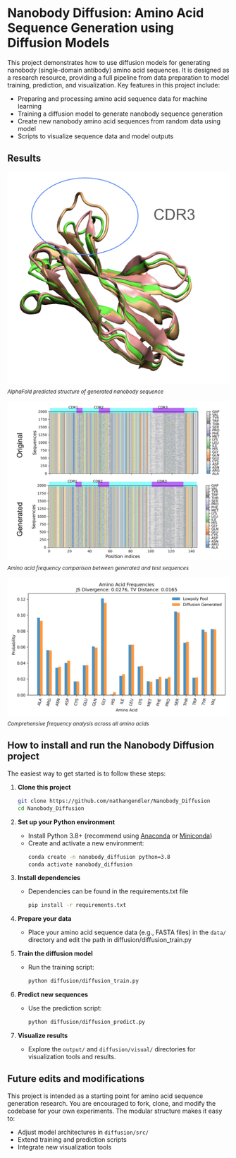 # Nanobody Diffusion: Amino Acid Sequence Generation using Diffusion Models

This project demonstrates how to use diffusion models for generating nanobody (single-domain antibody) amino acid sequences. It is designed as a research resource, providing a full pipeline from data preparation to model training, prediction, and visualization. Key features in this project include:

- Preparing and processing amino acid sequence data for machine learning
- Training a diffusion model to generate nanobody sequence generation
- Create new nanobody amino acid sequences from random data using model
- Scripts to visualize sequence data and model outputs


## Results

![AlphaFold Model](/figs/AlphaFoldModel.png)
<br>
<sub><i>*AlphaFold predicted structure of generated nanobody sequence*</i></sub>

![Plot AA](/figs/PlotAA.png)
<br>
<sub><i>*Amino acid frequency comparison between generated and test sequences*</i></sub>

![All Frequencies](/figs/all_freqs.png)
<br>
<sub><i>*Comprehensive frequency analysis across all amino acids*</i></sub>

## How to install and run the Nanobody Diffusion project

The easiest way to get started is to follow these steps:

1. **Clone this project**
   ```bash
   git clone https://github.com/nathangendler/Nanobody_Diffusion
   cd Nanobody_Diffusion
   ```

2. **Set up your Python environment**
   - Install Python 3.8+ (recommend using [Anaconda](https://www.anaconda.com/products/distribution) or [Miniconda](https://docs.conda.io/en/latest/miniconda.html))
   - Create and activate a new environment:
     ```bash
     conda create -n nanobody_diffusion python=3.8
     conda activate nanobody_diffusion
     ```

3. **Install dependencies**
    - Dependencies can be found in the requirements.txt file
        ```bash
        pip install -r requirements.txt
        ```

4. **Prepare your data**
   - Place your amino acid sequence data (e.g., FASTA files) in the `data/` directory and edit the path in diffusion/diffusion_train.py

5. **Train the diffusion model**
   - Run the training script:
     ```bash
     python diffusion/diffusion_train.py
     ```

6. **Predict new sequences**
   - Use the prediction script:
     ```bash
     python diffusion/diffusion_predict.py
     ```

7. **Visualize results**
   - Explore the `output/` and `diffusion/visual/` directories for visualization tools and results.

## Future edits and modifications

This project is intended as a starting point for amino acid sequence generation research. You are encouraged to fork, clone, and modify the codebase for your own experiments. The modular structure makes it easy to:

- Adjust model architectures in `diffusion/src/`
- Extend training and prediction scripts
- Integrate new visualization tools
